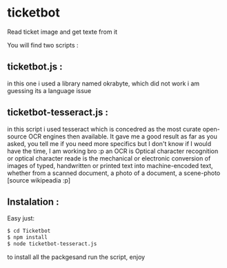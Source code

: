 # ticketbot
Read ticket image and get texte from it

You will find two scripts : 
## ticketbot.js : 
in this one i used a library named okrabyte, which did not work i am guessing its a language issue
## ticketbot-tesseract.js : 
in this script i used tesseract which is concedred as the most curate open-source OCR engines then available.
It gave me a good result as far as you asked, you tell me if you need more specifics but I don't know if I would have the time, I am working bro :p 
an OCR is Optical character recognition or optical character reade is the mechanical or electronic conversion of images of typed, handwritten or printed text into machine-encoded text, whether from a scanned document, a photo of a document, a scene-photo [source wikipeadia :p]
## Instalation : 
Easy just:
```sh
$ cd Ticketbot
$ npm install
$ node ticketbot-tesseract.js
```
to install all the packgesand run the script, enjoy
